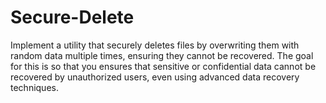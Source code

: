 # Secure-Delete
Implement a utility that securely deletes files by overwriting them with random data multiple times, ensuring they cannot be recovered.
The goal for this is so that you ensures that sensitive or confidential data cannot be recovered by unauthorized users, even using advanced data recovery techniques.
